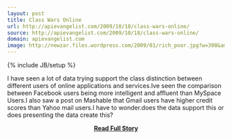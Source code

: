 ```yaml
---
layout: post
title: Class Wars Online
url: http://apievangelist.com/2009/10/18/class-wars-online/
source: http://apievangelist.com/2009/10/18/class-wars-online/
domain: apievangelist.com
image: http://newzar.files.wordpress.com/2009/01/rich_poor.jpg?w=300&amp;h=210
---
```

{% include JB/setup %}<p>I have seen a lot of data trying support the class distinction between different users of online applications and services.Ive seen the comparison between Facebook users being more intelligent and affluent than MySpace Users.I also saw a post on Mashable that Gmail users have higher credit scores than Yahoo mail users.I have to wonder.does the data support this or does presenting the data create this?</p>
<center><p><a href="http://apievangelist.com/2009/10/18/class-wars-online/" style='padding:25px; font-sze:18px; font-weight: bold;'>Read Full Story</a></p></center>
